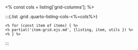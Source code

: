 <%
const cols = listing['grid-columns'];
%>

:::{.list .grid .quarto-listing-cols-<%=cols%>}
```{=html}
<% for (const item of items) { %>
<% partial('item-grid.ejs.md', {listing, item, utils }) %>
<% } %>
```
:::
